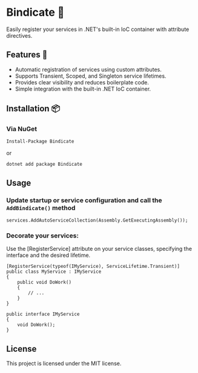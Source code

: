 # Bindicate 🧷

Easily register your services in .NET's built-in IoC container with attribute directives.

## Features 🌟

- Automatic registration of services using custom attributes.
- Supports Transient, Scoped, and Singleton service lifetimes.
- Provides clear visibility and reduces boilerplate code.
- Simple integration with the built-in .NET IoC container.

## Installation 📦

### Via NuGet

```bash
Install-Package Bindicate
```
or
```
dotnet add package Bindicate
```
## Usage

### Update startup or service configuration and call the `AddBindicate()` method
```
services.AddAutoServiceCollection(Assembly.GetExecutingAssembly());
```
### Decorate your services:

Use the [RegisterService] attribute on your service classes, specifying the interface and the desired lifetime.

```
[RegisterService(typeof(IMyService), ServiceLifetime.Transient)]
public class MyService : IMyService
{
    public void DoWork()
    {
        // ...
    }
}

public interface IMyService
{
    void DoWork();
}

```

## License

This project is licensed under the MIT license.
